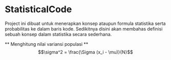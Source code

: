 # StatisticalCode

Project ini dibuat untuk menerapkan konsep ataupun formula statistika serta probabilitas ke dalam baris kode.
Sedikitnya disini akan membahas definisi sebuah konsep dalam statistika secara sederhana.

** Menghitung nilai variansi populasi **
$$\sigma^2 = \frac{\Sigma (x_i - \mu)}{N}$$

